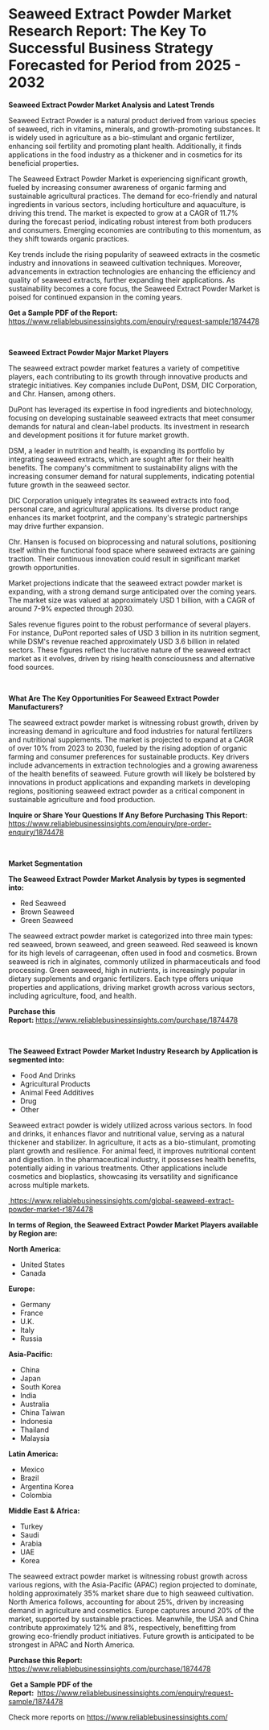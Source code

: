 <p><h1>Seaweed Extract Powder Market Research Report: The Key To Successful Business Strategy Forecasted for Period from 2025 - 2032</h1></p><p><strong>Seaweed Extract Powder Market Analysis and Latest Trends</strong></p>
<p><p>Seaweed Extract Powder is a natural product derived from various species of seaweed, rich in vitamins, minerals, and growth-promoting substances. It is widely used in agriculture as a bio-stimulant and organic fertilizer, enhancing soil fertility and promoting plant health. Additionally, it finds applications in the food industry as a thickener and in cosmetics for its beneficial properties.</p><p>The Seaweed Extract Powder Market is experiencing significant growth, fueled by increasing consumer awareness of organic farming and sustainable agricultural practices. The demand for eco-friendly and natural ingredients in various sectors, including horticulture and aquaculture, is driving this trend. The market is expected to grow at a CAGR of 11.7% during the forecast period, indicating robust interest from both producers and consumers. Emerging economies are contributing to this momentum, as they shift towards organic practices.</p><p>Key trends include the rising popularity of seaweed extracts in the cosmetic industry and innovations in seaweed cultivation techniques. Moreover, advancements in extraction technologies are enhancing the efficiency and quality of seaweed extracts, further expanding their applications. As sustainability becomes a core focus, the Seaweed Extract Powder Market is poised for continued expansion in the coming years.</p></p>
<p><strong>Get a Sample PDF of the Report:&nbsp;</strong> <a href="https://www.reliablebusinessinsights.com/enquiry/request-sample/1874478?utm_campaign=2252&utm_medium=2&utm_source=Github&utm_content=ia&utm_term=30012025&utm_id=seaweed-extract-powder">https://www.reliablebusinessinsights.com/enquiry/request-sample/1874478</a></p>
<p>&nbsp;</p>
<p><strong>Seaweed Extract Powder Major Market Players</strong></p>
<p><p>The seaweed extract powder market features a variety of competitive players, each contributing to its growth through innovative products and strategic initiatives. Key companies include DuPont, DSM, DIC Corporation, and Chr. Hansen, among others. </p><p>DuPont has leveraged its expertise in food ingredients and biotechnology, focusing on developing sustainable seaweed extracts that meet consumer demands for natural and clean-label products. Its investment in research and development positions it for future market growth.</p><p>DSM, a leader in nutrition and health, is expanding its portfolio by integrating seaweed extracts, which are sought after for their health benefits. The company's commitment to sustainability aligns with the increasing consumer demand for natural supplements, indicating potential future growth in the seaweed sector.</p><p>DIC Corporation uniquely integrates its seaweed extracts into food, personal care, and agricultural applications. Its diverse product range enhances its market footprint, and the company's strategic partnerships may drive further expansion.</p><p>Chr. Hansen is focused on bioprocessing and natural solutions, positioning itself within the functional food space where seaweed extracts are gaining traction. Their continuous innovation could result in significant market growth opportunities.</p><p>Market projections indicate that the seaweed extract powder market is expanding, with a strong demand surge anticipated over the coming years. The market size was valued at approximately USD 1 billion, with a CAGR of around 7-9% expected through 2030.</p><p>Sales revenue figures point to the robust performance of several players. For instance, DuPont reported sales of USD 3 billion in its nutrition segment, while DSM's revenue reached approximately USD 3.6 billion in related sectors. These figures reflect the lucrative nature of the seaweed extract market as it evolves, driven by rising health consciousness and alternative food sources.</p></p>
<p>&nbsp;</p>
<p><strong>What Are The Key Opportunities For Seaweed Extract Powder Manufacturers?</strong></p>
<p><p>The seaweed extract powder market is witnessing robust growth, driven by increasing demand in agriculture and food industries for natural fertilizers and nutritional supplements. The market is projected to expand at a CAGR of over 10% from 2023 to 2030, fueled by the rising adoption of organic farming and consumer preferences for sustainable products. Key drivers include advancements in extraction technologies and a growing awareness of the health benefits of seaweed. Future growth will likely be bolstered by innovations in product applications and expanding markets in developing regions, positioning seaweed extract powder as a critical component in sustainable agriculture and food production.</p></p>
<p><strong>Inquire or Share Your Questions If Any Before Purchasing This Report:</strong> <a href="https://www.reliablebusinessinsights.com/enquiry/pre-order-enquiry/1874478?utm_campaign=2252&utm_medium=2&utm_source=Github&utm_content=ia&utm_term=30012025&utm_id=seaweed-extract-powder">https://www.reliablebusinessinsights.com/enquiry/pre-order-enquiry/1874478</a></p>
<p>&nbsp;</p>
<p><strong>Market Segmentation</strong></p>
<p><strong>The Seaweed Extract Powder Market Analysis by types is segmented into:</strong></p>
<p><ul><li>Red Seaweed</li><li>Brown Seaweed</li><li>Green Seaweed</li></ul></p>
<p><p>The seaweed extract powder market is categorized into three main types: red seaweed, brown seaweed, and green seaweed. Red seaweed is known for its high levels of carrageenan, often used in food and cosmetics. Brown seaweed is rich in alginates, commonly utilized in pharmaceuticals and food processing. Green seaweed, high in nutrients, is increasingly popular in dietary supplements and organic fertilizers. Each type offers unique properties and applications, driving market growth across various sectors, including agriculture, food, and health.</p></p>
<p><strong>Purchase this Report:&nbsp;</strong><a href="https://www.reliablebusinessinsights.com/purchase/1874478?utm_campaign=2252&utm_medium=2&utm_source=Github&utm_content=ia&utm_term=30012025&utm_id=seaweed-extract-powder">https://www.reliablebusinessinsights.com/purchase/1874478</a></p>
<p>&nbsp;</p>
<p><strong>The Seaweed Extract Powder Market Industry Research by Application is segmented into:</strong></p>
<p><ul><li>Food And Drinks</li><li>Agricultural Products</li><li>Animal Feed Additives</li><li>Drug</li><li>Other</li></ul></p>
<p><p>Seaweed extract powder is widely utilized across various sectors. In food and drinks, it enhances flavor and nutritional value, serving as a natural thickener and stabilizer. In agriculture, it acts as a bio-stimulant, promoting plant growth and resilience. For animal feed, it improves nutritional content and digestion. In the pharmaceutical industry, it possesses health benefits, potentially aiding in various treatments. Other applications include cosmetics and bioplastics, showcasing its versatility and significance across multiple markets.</p></p>
<p><a href="https://www.reliablebusinessinsights.com/global-seaweed-extract-powder-market-r1874478?utm_campaign=2252&utm_medium=2&utm_source=Github&utm_content=ia&utm_term=30012025&utm_id=seaweed-extract-powder">&nbsp;https://www.reliablebusinessinsights.com/global-seaweed-extract-powder-market-r1874478</a></p>
<p><strong>In terms of Region, the Seaweed Extract Powder Market Players available by Region are:</strong></p>
<p>
    <p> <strong> North America: </strong>
        <ul>
            <li>United States</li>
            <li>Canada</li>
        </ul>
        </p> 
    <p> <strong> Europe: </strong>
        <ul>
            <li>Germany</li>
            <li>France</li>
            <li>U.K.</li>
            <li>Italy</li>
            <li>Russia</li>
        </ul>
        </p> 
    <p> <strong> Asia-Pacific: </strong>
        <ul>
            <li>China</li>
            <li>Japan</li>
            <li>South Korea</li>
            <li>India</li>
            <li>Australia</li>
            <li>China Taiwan</li>
            <li>Indonesia</li>
            <li>Thailand</li>
            <li>Malaysia</li>
        </ul>
        </p> 
    <p> <strong> Latin America: </strong>
        <ul>
            <li>Mexico</li>
            <li>Brazil</li>
            <li>Argentina Korea</li>
            <li>Colombia</li>
        </ul>
        </p> 
    <p> <strong> Middle East & Africa: </strong>
        <ul>
            <li>Turkey</li>
            <li>Saudi</li>
            <li>Arabia</li>
            <li>UAE</li>
            <li>Korea</li>
        </ul>
    </p>
    </p>
<p><p>The seaweed extract powder market is witnessing robust growth across various regions, with the Asia-Pacific (APAC) region projected to dominate, holding approximately 35% market share due to high seaweed cultivation. North America follows, accounting for about 25%, driven by increasing demand in agriculture and cosmetics. Europe captures around 20% of the market, supported by sustainable practices. Meanwhile, the USA and China contribute approximately 12% and 8%, respectively, benefitting from growing eco-friendly product initiatives. Future growth is anticipated to be strongest in APAC and North America.</p></p>
<p><strong>Purchase this Report: </strong><a href="https://www.reliablebusinessinsights.com/purchase/1874478?utm_campaign=2252&utm_medium=2&utm_source=Github&utm_content=ia&utm_term=30012025&utm_id=seaweed-extract-powder">https://www.reliablebusinessinsights.com/purchase/1874478</a></p>
<p>&nbsp;<strong>Get a Sample PDF of the Report:&nbsp;&nbsp;</strong><a href="https://www.reliablebusinessinsights.com/enquiry/request-sample/1874478?utm_campaign=2252&utm_medium=2&utm_source=Github&utm_content=ia&utm_term=30012025&utm_id=seaweed-extract-powder">https://www.reliablebusinessinsights.com/enquiry/request-sample/1874478</a></p>
<p><strong></strong></p>
<p>Check more reports on <a href="https://www.reliablebusinessinsights.com/?utm_campaign=2252&utm_medium=2&utm_source=Github&utm_content=ia&utm_term=30012025&utm_id=seaweed-extract-powder">https://www.reliablebusinessinsights.com/</a></p>